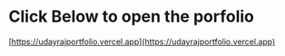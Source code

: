 # Click Below to open the porfolio


[https://udayrajportfolio.vercel.app](https://udayrajportfolio.vercel.app)
